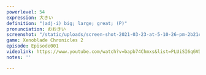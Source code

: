 ```yaml
---
powerlevel: 54
expression: 大きい
definition: "(adj-i) big; large; great; (P)"
pronunciation: おおきい
screenshot: "/static/uploads/screen-shot-2021-03-23-at-5-10-26-pm-2b21c7d5e4c04c4bc0a0ece040437677d3d6a4ef.png"
game: Xenoblade Chronicles 2
episode: Episode001
videolink: https://www.youtube.com/watch?v=bapb74Chmxs&list=PLUiSI6qGVDKsXmMW0GnjV--kUTLhsKN-K&index=1
notes: ''

---
```

